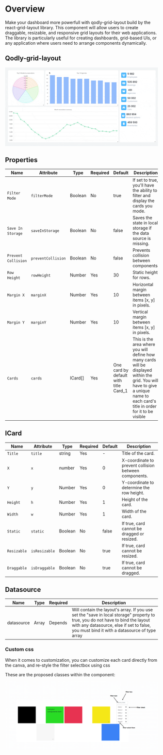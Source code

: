 # Overview

Make your dashboard more powerfull with qodly-grid-layout build by the react-grid-layout library. This component will allow users to create draggable, resizable, and responsive grid layouts for their web applications. The library is particularly useful for creating dashboards, grid-based UIs, or any application where users need to arrange components dynamically.

## Qodly-grid-layout

![Grid Layout](public/grid-layout-min.gif)

## Properties

| Name                | Attribute          | Type    | Required | Default                               | Description                                                                                                                                                                     |
| ------------------- | ------------------ | ------- | -------- | ------------------------------------- | ------------------------------------------------------------------------------------------------------------------------------------------------------------------------------- |
| `Filter Mode`       | `filterMode`       | Boolean | No       | true                                  | If set to true, you'll have the ability to filter and display the cards you mode.                                                                                               |
| `Save In Storage`   | `saveInStorage`    | Boolean | No       | false                                 | Saves the state in local storage if the data source is missing.                                                                                                                 |
| `Prevent Collision` | `preventCollision` | Boolean | No       | false                                 | Prevents collision between components.                                                                                                                                          |
| `Row Height`        | `rowHeight`        | Number  | Yes      | 30                                    | Static height for rows.                                                                                                                                                         |
| `Margin X`          | `marginX`          | Number  | Yes      | 10                                    | Horizontal margin between items [x, y] in pixels.                                                                                                                               |
| `Margin Y`          | `marginY`          | Number  | Yes      | 10                                    | Vertical margin between items [x, y] in pixels.                                                                                                                                 |
| `Cards`             | `cards`            | ICard[] | Yes      | One card by default with title Card_1 | This is the area where you will define how many cards will be displayed within the grid. You will have to give a unique name to each card's title in order for it to be visible |

## ICard

| Name        | Attribute     | Type    | Required | Default | Description                                           |
| ----------- | ------------- | ------- | -------- | ------- | ----------------------------------------------------- |
| `Title`     | `title`       | string  | Yes      | -       | Title of the card.                                    |
| `X`         | `x`           | number  | Yes      | 0       | X-coordinate to prevent collision between components. |
| `Y`         | `y`           | Number  | Yes      | 0       | Y-coordinate to determine the row height.             |
| `Height`    | `h`           | Number  | Yes      | 1       | Height of the card.                                   |
| `Width`     | `w`           | Number  | Yes      | 1       | Width of the card.                                    |
| `Static`    | `static`      | Boolean | No       | false   | If true, card cannot be dragged or resized.           |
| `Resizable` | `isResizable` | Boolean | No       | true    | If true, card cannot be resized.                      |
| `Draggable` | `isDraggable` | Boolean | No       | true    | If true, card cannot be dragged.                      |

## Datasource

| Name       | Type  | Required | Description                                                                                                                                                                                                                  |
| ---------- | ----- | -------- | ---------------------------------------------------------------------------------------------------------------------------------------------------------------------------------------------------------------------------- |
| datasource | Array | Depends  | Will contain the layout's array. If you use set the "save in local storage" property to true, you do not have to bind the layout with any datasource, else if set to false, you must bind it with a datasource of type array |

### Custom css

When it comes to customization, you can customize each card directly from the canva, and re-style the filter selectbox using css

These are the proposed classes within the component:

![gridLayout](public/customGrid.png)
